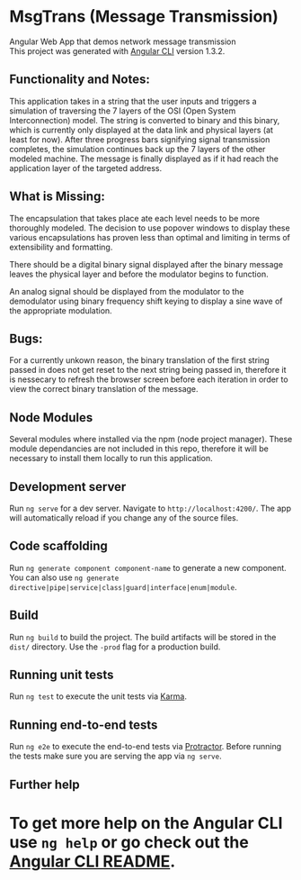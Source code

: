 
# MsgTrans (Message Transmission)   
Angular Web App that demos network message transmission   
This project was generated with [Angular CLI](https://github.com/angular/angular-cli) version 1.3.2.  

## Functionality and Notes: 
This application takes in a string that the user inputs and triggers a simulation of traversing the 7 layers of the OSI (Open System Interconnection) model.
The string is converted to binary and this binary, which is currently only displayed at the data link and physical layers (at least for now).  After three progress bars signifying signal transmission completes, the simulation continues back up the 7 layers of the other modeled machine.  The message is finally displayed as if it had reach the application layer of the targeted address.  

## What is Missing:
The encapsulation that takes place ate each level needs to be more thoroughly modeled.  The decision to use popover windows to display these various encapsulations has proven less than optimal and limiting in terms of extensibility and formatting.  

There should be a digital binary signal displayed after the binary message leaves the physical layer and before the modulator begins to function.  

An analog signal should be displayed from the modulator to the demodulator using binary frequency shift keying to display a sine wave of the appropriate modulation.  

## Bugs: 
For a currently unkown reason, the binary translation of the first string passed in does not get reset to the next string being passed in, therefore it is nessecary to refresh the browser screen before each iteration in order to view the correct binary translation of the message. 

## Node Modules 
Several modules where installed via the npm (node project manager).  These module dependancies are not included in this repo, therefore it will be necessary to install them locally to run this application. 



## Development server

Run `ng serve` for a dev server. Navigate to `http://localhost:4200/`. The app will automatically reload if you change any of the source files.

## Code scaffolding

Run `ng generate component component-name` to generate a new component. You can also use `ng generate directive|pipe|service|class|guard|interface|enum|module`.

## Build

Run `ng build` to build the project. The build artifacts will be stored in the `dist/` directory. Use the `-prod` flag for a production build.

## Running unit tests

Run `ng test` to execute the unit tests via [Karma](https://karma-runner.github.io).

## Running end-to-end tests

Run `ng e2e` to execute the end-to-end tests via [Protractor](http://www.protractortest.org/).
Before running the tests make sure you are serving the app via `ng serve`.

## Further help

To get more help on the Angular CLI use `ng help` or go check out the [Angular CLI README](https://github.com/angular/angular-cli/blob/master/README.md).
=======
